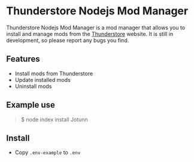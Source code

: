 # Thunderstore Nodejs Mod Manager

Thunderstore Nodejs Mod Manager is a mod manager that allows you to install and manage mods from the [Thunderstore](https://thunderstore.io) website. It is still in development, so please report any bugs you find.

## Features

- Install mods from Thunderstore
- Update installed mods
- Uninstall mods

## Example use

> $ node index install Jotunn

## Install

- Copy `.env-example` to `.env`
